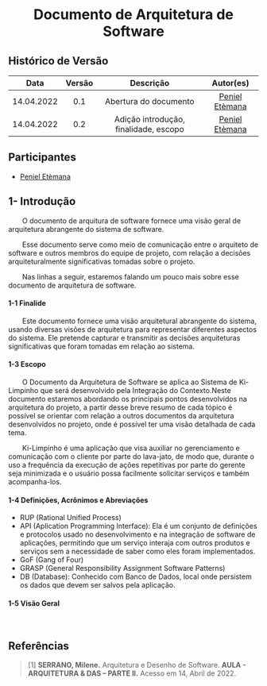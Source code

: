 # <center> Documento de Arquitetura de Software

## Histórico de Versão<br>

|Data | Versão | Descrição | Autor(es)|
| :-:|:-:|:-:|:-: |
| 14.04.2022 | 0.1 | Abertura do documento |[Peniel Etèmana](https://github.com/zpeniel09)|
| 14.04.2022 | 0.2 | Adição introdução, finalidade, escopo |[Peniel Etèmana](https://github.com/zpeniel09)|

## Participantes

* [Peniel Etèmana](https://github.com/zpeniel09)

## 1- Introdução

&emsp;&emsp;O documento de arquitura de software fornece uma visão geral de arquitetura abrangente do sistema de software.

&emsp;&emsp;Esse documento serve como meio de comunicação entre o arquiteto de software e outros membros do equipe de projeto, com relação a decisões arquiteturalmente significativas tomadas sobre o projeto.

&emsp;&emsp;Nas linhas a seguir, estaremos falando um pouco mais sobre esse documento de arquitetura de software.

#### 1-1 Finalide

&emsp;&emsp;Este documento fornece uma visão arquitetural abrangente do sistema, usando diversas visões de arquitetura para representar diferentes aspectos do sistema. Ele pretende capturar e transmitir as decisões arquiteturas significativas que foram tomadas em relação ao sistema.

#### 1-3 Escopo

&emsp;&emsp;O Documento da Arquitetura de Software se aplica ao Sistema de Ki-Limpinho que será desenvolvido pela Integração do Contexto.Neste documento estaremos abordando os principais pontos desenvolvidos na arquitetura do projeto, a partir desse breve resumo de cada tópico é possível se orientar com relação a outros documentos da arquitetura desenvolvidos no projeto, onde é possível ter uma visão detalhada de cada tema.

&emsp;&emsp;Ki-Limpinho é uma aplicação que visa auxiliar no gerenciamento e comunicação com o cliente por parte do lava-jato, de modo que, durante o uso a frequência da execução de ações repetitivas por parte do gerente seja minimizada e o usuário possa facilmente solicitar serviços e também acompanha-los.


#### 1-4 Definições, Acrônimos e Abreviações

* RUP (Rational Unified Process)
* API (Aplication Programming Interface): Ela é um conjunto de definições e protocolos usado no desenvolvimento e na integração de software de aplicações, permitindo que um serviço interaja com outros produtos e serviços sem a necessidade de saber como eles foram implementados.
* GoF (Gang of Four)
* GRASP	(General Responsibility Assignment Software Patterns)
* DB (Database): Conhecido com Banco de Dados, local onde persistem os dados que devem ser salvos pela aplicação.

#### 1-5 Visão Geral

&emsp;&emsp; 


## Referências

> [1] **SERRANO, Milene.** Arquitetura e Desenho de Software. **AULA - ARQUITETURA & DAS – PARTE II.** Acesso em 14, Abril de 2022.